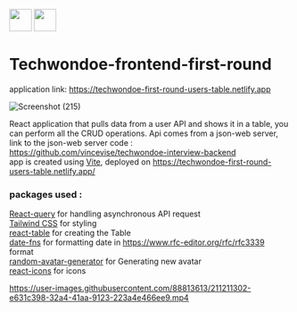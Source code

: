 <a> <img src="https://cdn-icons-png.flaticon.com/512/54/54476.png" width="40"  />  </a> <a href="https://github.com/vincevise/E-commerce"> <img src="https://cdn-icons-png.flaticon.com/512/1251/1251009.png" width="40"/> </a>

# Techwondoe-frontend-first-round

application link: https://techwondoe-first-round-users-table.netlify.app

![Screenshot (215)](https://user-images.githubusercontent.com/88813613/211210030-4133c22b-6805-4716-babc-aee532cc35bb.png)



React application that pulls data from a user API and shows it in a table, you can perform all the CRUD operations.
Api comes from a json-web server, link to the json-web server code : https://github.com/vincevise/techwondoe-interview-backend
<br/>
app is created using <a href="https://vitejs.dev/guide/">Vite</a>,
deployed on https://techwondoe-first-round-users-table.netlify.app/

### packages used :
<a href="https://react-query-v3.tanstack.com/">React-query</a> for handling asynchronous API request
<br/>
<a href="https://tailwindcss.com/docs/installation">Tailwind CSS</a> for styling
<br/>
<a href="https://react-table-v7.tanstack.com/">react-table</a> for creating the Table
<br/>
<a href="https://date-fns.org/">date-fns</a> for formatting date in https://www.rfc-editor.org/rfc/rfc3339 format
<br/>
<a href="https://getavataaars.com/">random-avatar-generator</a> for Generating new avatar
<br/>
<a href="https://react-icons.github.io/react-icons/">react-icons</a> for icons



https://user-images.githubusercontent.com/88813613/211211302-e631c398-32a4-41aa-9123-223a4e466ee9.mp4



